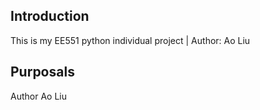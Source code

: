 Introduction
------
This is my EE551 python individual project | Author: Ao Liu

Purposals
------


Author
Ao Liu
